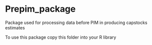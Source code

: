 # Prepim_package
Package used for processing data before PIM in producing capstocks estimates

To use this package copy this folder into your R library
